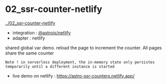 # 02_ssr-counter-netlify
[../02_ssr-counter-netlify](../02_ssr-counter-netlify)

* integration : [@astrojs/netlify](https://docs.astro.build/en/guides/integrations-guide/netlify/)
* adapter : netlify

shared global var demo. reload the page to increment the counter. All pages share the same counter

    Note ! in serverless deployment, the in-memory state only persistes temporarily until a different instance is started

* live demo on netlify : https://astro-ssr-counters.netlify.app/
